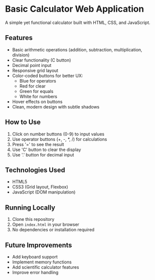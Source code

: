 # Basic Calculator Web Application

A simple yet functional calculator built with HTML, CSS, and JavaScript.

## Features

- Basic arithmetic operations (addition, subtraction, multiplication, division)
- Clear functionality (C button)
- Decimal point input
- Responsive grid layout
- Color-coded buttons for better UX:
  - Blue for operators
  - Red for clear
  - Green for equals
  - White for numbers
- Hover effects on buttons
- Clean, modern design with subtle shadows

## How to Use

1. Click on number buttons (0-9) to input values
2. Use operator buttons (+, -, *, /) for calculations
3. Press '=' to see the result
4. Use 'C' button to clear the display
5. Use '.' button for decimal input

## Technologies Used

- HTML5
- CSS3 (Grid layout, Flexbox)
- JavaScript (DOM manipulation)


## Running Locally

1. Clone this repository
2. Open `index.html` in your browser
3. No dependencies or installation required

## Future Improvements

- Add keyboard support
- Implement memory functions
- Add scientific calculator features
- Improve error handling

